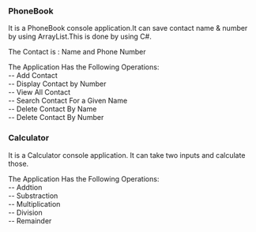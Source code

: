 <h3>PhoneBook</h3>
It is a PhoneBook console application.It can save contact name & number by using ArrayList.This is done by using C#.<br/>

The Contact is : Name and Phone Number<br/>

The Application Has the Following Operations:<br/>
     -- Add Contact<br/>
     -- Display Contact by Number<br/>
     -- View All Contact<br/>
     -- Search Contact For a Given Name<br/>
     -- Delete Contact By Name<br/>
     -- Delete Contact By Number<br/>
     
<h3>Calculator</h3>
It is a Calculator console application. It can take two inputs and calculate those.<br/>

The Application Has the Following Operations:<br/>
     -- Addtion<br/>
     -- Substraction<br/>
     -- Multiplication<br/>
     -- Division<br/>
     -- Remainder<br/>
     
